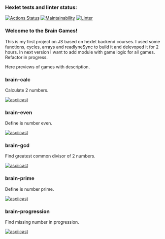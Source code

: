 ### Hexlet tests and linter status:
[![Actions Status](https://github.com/gomez-git/backend-project-lvl1/workflows/hexlet-check/badge.svg)](https://github.com/gomez-git/backend-project-lvl1/actions)
[![Maintainability](https://api.codeclimate.com/v1/badges/a99a88d28ad37a79dbf6/maintainability)](https://codeclimate.com/github/codeclimate/codeclimate/maintainability)
[![Linter](https://github.com/gomez-git/backend-project-lvl1/actions/workflows/.eslint.yml/badge.svg)](https://github.com/gomez-git/backend-project-lvl1/actions)
### Welcome to the Brain Games!
This is my first project on JS based on hexlet backend courses. I used some functions, cycles, arrays and readlyneSync to build it and delevoped it for 2 hours. In next version I want to add module with game logic for all games. Refactor in progress.

Here previews of games with description.

### brain-calc
Calculate 2 numbers.

[![asciicast](https://asciinema.org/a/5yV8Iy3muI6K2dS0JzxstTFnC.svg)](https://asciinema.org/a/5yV8Iy3muI6K2dS0JzxstTFnC)
### brain-even
Define is number even.

[![asciicast](https://asciinema.org/a/qc1Y1RQmj5yOWxNLAS487bCjS.svg)](https://asciinema.org/a/qc1Y1RQmj5yOWxNLAS487bCjS)
### brain-gcd
Find greatest common divisor of 2 numbers.

[![asciicast](https://asciinema.org/a/NGQuTta6d9rGO1E3xRO41AShg.svg)](https://asciinema.org/a/NGQuTta6d9rGO1E3xRO41AShg)
### brain-prime
Define is number prime.

[![asciicast](https://asciinema.org/a/lhnCsxMa0QjwNHjO3Xbhdwana.svg)](https://asciinema.org/a/lhnCsxMa0QjwNHjO3Xbhdwana)
### brain-progression
Find missing number in progression.

[![asciicast](https://asciinema.org/a/Z9NNyM2qSB9qKNyqMT599LHPE.svg)](https://asciinema.org/a/Z9NNyM2qSB9qKNyqMT599LHPE)
